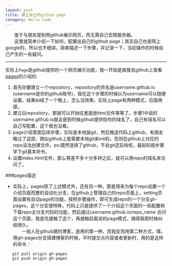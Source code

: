 ```yaml
---
layout: post
title: 建立自己的github page
category: Hello Code
---
```


&emsp;&emsp;鉴于与朋友提到用github展示网页，而无需自己去租服务器。    
&emsp;&emsp;这里就简单介绍一下如何，配置出自己的github page；其实自己也是网上google的，所以也不细讲，简单描述一下步骤，并记录一下，当初操作的时候自己产生的一些疑问。

***

实际上`Page`是github提供的一个网页展示功能，我一开始是直接去github上查看[pages](https://pages.github.com/)的介绍的.     

1. 首先你要建立一个repository，repository的命名是username.github.io (username是你的github账号)，我在这个步骤的时候以为username可以随便设置，结果纠结了一个晚上，怎么没效果。实际上page有两种模式，后面再提。    
2. 建立玩repository，那就可以开始往里面放html文件等等了。步骤1中说的username.github.io就会是到时候github提供给你的域名了，自己有域名可以自己写配置，这个我也没看。    
3. page介绍里面后续步骤，实际是本地装git，然后推送代码上github，有朋友略过了这部，貌似github上是需要本地git来init的，否则在github上对应的repo没法创建文件。ps:既然选择了github，不会git还玩啥呢，最起码按步骤学下git基本命令。    
4. 设置index.html文件，那么等差不多十分多钟之后，就可以用repo的域名来访问了。

###pages描述
- 实际上，pages除了上述模式外，还有另一种，那是用来为每个repo设置一个介绍页面而整的自动化分支，在github上管理自己的repo页面上，setting页面设置有自动page的功能，按照步骤操作，即可生成repo的一个分支gh-pages，这个分支很特殊，代码上只是提供了一个介绍这个页面的一些配置和下载repo主分支代码的功能，然后通过username.github.io/repo_name 访问这个页面，我是先接触了这个，再接触前面说的page模式，搞得我那时候纠结很久。    
&emsp;&emsp;一般人在github建的博客，是用的第一种，而我反而用第二种方式，噗。   
用gh-pages分支搭建博客的时候，平时提交点内容或者更新时，用的是这样的命令：
    
~~~
   git pull origin gh-pages
   git push origin gh-pages
~~~
